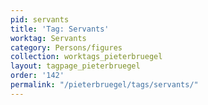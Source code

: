 ```yaml
---
pid: servants
title: 'Tag: Servants'
worktag: Servants
category: Persons/figures
collection: worktags_pieterbruegel
layout: tagpage_pieterbruegel
order: '142'
permalink: "/pieterbruegel/tags/servants/"
---
```

